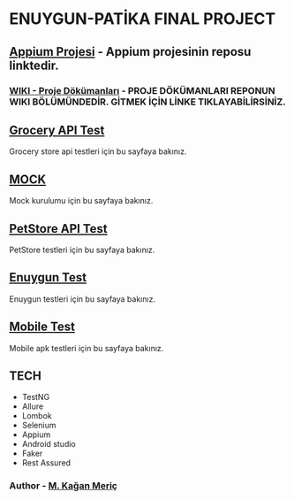 # ENUYGUN-PATİKA FINAL PROJECT

## [Appium Projesi](https://github.com/mkaganm/Enuygun-Patika-Final-Project-Appium) - Appium projesinin reposu linktedir.

### [WIKI - Proje Dökümanları](https://github.com/mkaganm/Enuygun-Patika-Test-Automation-Bootcamp-Final-Project/wiki) - PROJE DÖKÜMANLARI REPONUN WIKI BÖLÜMÜNDEDİR. GİTMEK İÇİN LİNKE TIKLAYABİLİRSİNİZ. 

## [Grocery API Test](https://github.com/mkaganm/Enuygun-Patika-Test-Automation-Bootcamp-Final-Project/wiki/Grocery-Store-Tests)
Grocery store api testleri için bu sayfaya bakınız.

## [MOCK](https://github.com/mkaganm/Enuygun-Patika-Test-Automation-Bootcamp-Final-Project/wiki/MOCK)
Mock kurulumu için bu sayfaya bakınız.

## [PetStore API Test](https://github.com/mkaganm/Enuygun-Patika-Test-Automation-Bootcamp-Final-Project/wiki/PetStore-API-Test)
PetStore testleri için bu sayfaya bakınız.

## [Enuygun Test](https://github.com/mkaganm/Enuygun-Patika-Final-Project/wiki/Enuygun-Tests)
Enuygun testleri için bu sayfaya bakınız.

## [Mobile Test](https://github.com/mkaganm/Enuygun-Patika-Final-Project/wiki/Mobile-Test)
Mobile apk testleri için bu sayfaya bakınız.

## TECH

- TestNG
- Allure
- Lombok
- Selenium
- Appium
- Android studio
- Faker
- Rest Assured

### Author - [M. Kağan Meriç](https://github.com/mkaganm)
